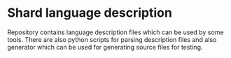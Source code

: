 # Shard language description

Repository contains language description files which can be used by some tools. There are also python scripts for
parsing description files and also generator which can be used for generating source files for testing.

